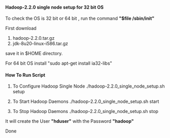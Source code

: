 #### Hadoop-2.2.0 single node setup for 32 bit OS


To check the OS is 32 bit or 64 bit , run the command **"$file /sbin/init"**

First download 

1. hadoop-2.2.0.tar.gz 
2. jdk-8u20-linux-i586.tar.gz 

save it in $HOME directory.

For 64 bit OS install
"sudo apt-get install ia32-libs"

#### How To Run Script

1. To Configure Hadoop Single Node
		./hadoop-2.2.0_single_node_setup.sh setup

2. To Start Hadoop Daemons
		./hadoop-2.2.0_single_node_setup.sh start

2. To Stop Hadoop Daemons
		./hadoop-2.2.0_single_node_setup.sh stop


It will create the User **"hduser"** with the Password **"hadoop"**


Done


